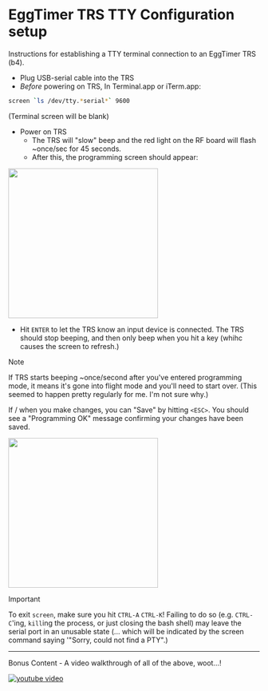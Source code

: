 # EggTimer TRS TTY Configuration setup

Instructions for establishing a TTY terminal connection to an EggTimer TRS (b4).

* Plug USB-serial cable into the TRS
* *Before* powering on TRS, In Terminal.app or iTerm.app:

```bash
screen `ls /dev/tty.*serial*` 9600
```

(Terminal screen will be blank)

* Power on TRS
  * The TRS will "slow" beep and the red light on the RF board will flash ~once/sec for 45
  seconds.
  * After this, the programming screen should appear:

<img src="https://i.imgur.com/QR6LOc4.png" width="300" />

  * Hit `ENTER` to let the TRS know an input device is connected.  The TRS should stop beeping, and then only beep when you hit a key (whihc causes the screen to refresh.)

> [!NOTE]
> If TRS starts beeping ~once/second after you've entered programming mode, it means it's gone into flight mode and you'll need to start over. (This seemed to happen pretty regularly for me.  I'm not sure why.)

If / when you make changes, you can "Save" by hitting `<ESC>`.  You should see a "Programming OK" message confirming your changes have been saved.

<img src="https://i.imgur.com/dXJTkZV.png" width="300" />

> [!IMPORTANT]
> To exit `screen`, make sure you hit `CTRL-A` `CTRL-K`!  Failing to do so (e.g.  `CTRL-C`'ing, `kill`ing the process, or just closing the bash shell) may leave the serial port in an unusable state (... which will be indicated by the screen command saying '"Sorry, could not find a PTY".)

----

Bonus Content - A video walkthrough of all of the above, woot...!

[![youtube video](http://img.youtube.com/vi/3_VwUyIn4KM/0.jpg)](http://www.youtube.com/watch?v=3_VwUyIn4KM "Video Title")


